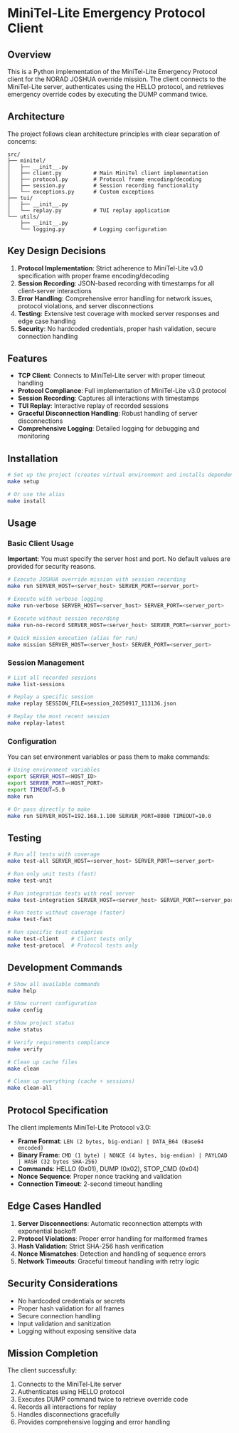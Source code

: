 # MiniTel-Lite Emergency Protocol Client

## Overview

This is a Python implementation of the MiniTel-Lite Emergency Protocol client for the NORAD JOSHUA override mission. The client connects to the MiniTel-Lite server, authenticates using the HELLO protocol, and retrieves emergency override codes by executing the DUMP command twice.

## Architecture

The project follows clean architecture principles with clear separation of concerns:

```
src/
├── minitel/
│   ├── __init__.py
│   ├── client.py          # Main MiniTel client implementation
│   ├── protocol.py        # Protocol frame encoding/decoding
│   ├── session.py         # Session recording functionality
│   └── exceptions.py      # Custom exceptions
├── tui/
│   ├── __init__.py
│   └── replay.py          # TUI replay application
└── utils/
    ├── __init__.py
    └── logging.py         # Logging configuration
```

## Key Design Decisions

1. **Protocol Implementation**: Strict adherence to MiniTel-Lite v3.0 specification with proper frame encoding/decoding
2. **Session Recording**: JSON-based recording with timestamps for all client-server interactions
3. **Error Handling**: Comprehensive error handling for network issues, protocol violations, and server disconnections
4. **Testing**: Extensive test coverage with mocked server responses and edge case handling
5. **Security**: No hardcoded credentials, proper hash validation, secure connection handling

## Features

- **TCP Client**: Connects to MiniTel-Lite server with proper timeout handling
- **Protocol Compliance**: Full implementation of MiniTel-Lite v3.0 protocol
- **Session Recording**: Captures all interactions with timestamps
- **TUI Replay**: Interactive replay of recorded sessions
- **Graceful Disconnection Handling**: Robust handling of server disconnections
- **Comprehensive Logging**: Detailed logging for debugging and monitoring

## Installation

```bash
# Set up the project (creates virtual environment and installs dependencies)
make setup

# Or use the alias
make install
```

## Usage

### Basic Client Usage

**Important**: You must specify the server host and port. No default values are provided for security reasons.

```bash
# Execute JOSHUA override mission with session recording
make run SERVER_HOST=<server_host> SERVER_PORT=<server_port>

# Execute with verbose logging
make run-verbose SERVER_HOST=<server_host> SERVER_PORT=<server_port>

# Execute without session recording
make run-no-record SERVER_HOST=<server_host> SERVER_PORT=<server_port>

# Quick mission execution (alias for run)
make mission SERVER_HOST=<server_host> SERVER_PORT=<server_port>
```

### Session Management

```bash
# List all recorded sessions
make list-sessions

# Replay a specific session
make replay SESSION_FILE=session_20250917_113136.json

# Replay the most recent session
make replay-latest
```

### Configuration

You can set environment variables or pass them to make commands:

```bash
# Using environment variables
export SERVER_HOST=<HOST_ID>
export SERVER_PORT=<HOST_PORT>
export TIMEOUT=5.0
make run

# Or pass directly to make
make run SERVER_HOST=192.168.1.100 SERVER_PORT=8080 TIMEOUT=10.0
```

## Testing

```bash
# Run all tests with coverage
make test-all SERVER_HOST=<server_host> SERVER_PORT=<server_port>

# Run only unit tests (fast)
make test-unit

# Run integration tests with real server
make test-integration SERVER_HOST=<server_host> SERVER_PORT=<server_port>

# Run tests without coverage (faster)
make test-fast

# Run specific test categories
make test-client    # Client tests only
make test-protocol  # Protocol tests only
```

## Development Commands

```bash
# Show all available commands
make help

# Show current configuration
make config

# Show project status
make status

# Verify requirements compliance
make verify

# Clean up cache files
make clean

# Clean up everything (cache + sessions)
make clean-all
```

## Protocol Specification

The client implements MiniTel-Lite Protocol v3.0:

- **Frame Format**: `LEN (2 bytes, big-endian) | DATA_B64 (Base64 encoded)`
- **Binary Frame**: `CMD (1 byte) | NONCE (4 bytes, big-endian) | PAYLOAD | HASH (32 bytes SHA-256)`
- **Commands**: HELLO (0x01), DUMP (0x02), STOP_CMD (0x04)
- **Nonce Sequence**: Proper nonce tracking and validation
- **Connection Timeout**: 2-second timeout handling

## Edge Cases Handled

1. **Server Disconnections**: Automatic reconnection attempts with exponential backoff
2. **Protocol Violations**: Proper error handling for malformed frames
3. **Hash Validation**: Strict SHA-256 hash verification
4. **Nonce Mismatches**: Detection and handling of sequence errors
5. **Network Timeouts**: Graceful timeout handling with retry logic

## Security Considerations

- No hardcoded credentials or secrets
- Proper hash validation for all frames
- Secure connection handling
- Input validation and sanitization
- Logging without exposing sensitive data

## Mission Completion

The client successfully:
1. Connects to the MiniTel-Lite server
2. Authenticates using HELLO protocol
3. Executes DUMP command twice to retrieve override code
4. Records all interactions for replay
5. Handles disconnections gracefully
6. Provides comprehensive logging and error handling
